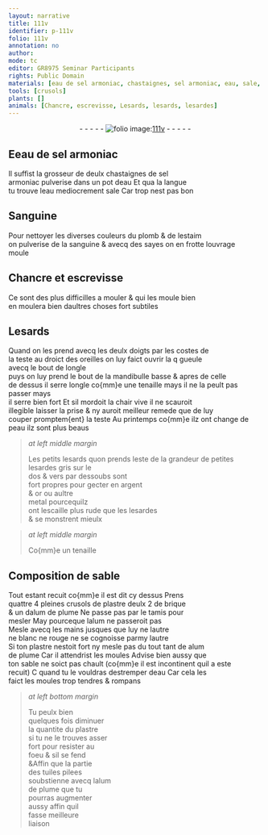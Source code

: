 ```yaml
---
layout: narrative
title: 111v
identifier: p-111v
folio: 111v
annotation: no
author:
mode: tc
editor: GR8975 Seminar Participants
rights: Public Domain
materials: [eau de sel armoniac, chastaignes, sel armoniac, eau, sale, Sanguine, plomb, estaim, sanguine, argent, or, metal, sable, plastre, brique, alum de plume, alum, tuiles]
tools: [crusols]
plants: []
animals: [Chancre, escrevisse, Lesards, lesards, lesardes]
---
```


<div class="folio" align="center">- - - - - <a href="http://gallica.bnf.fr/ark:/12148/btv1b10500001g/f228.image" target="_blank"><img src="https://cu-mkp.github.io/2017-workshop-edition/assets/photo-icon.png" alt="folio image: " style="display:inline-block; margin-bottom:-3px;"/>111v</a> - - - - - </div>  
  

## E<span class="m">eau de sel armoniac</span>

 
Il suffist la grosseur de deulx <span class="m">chastaignes</span> de <span class="m">sel<br/> armoniac</span> pulverise dans un pot d<span class="m">eau</span> Et qua la langue<br/> tu trouve l<span class="m">eau</span> mediocrement <span class="m">sale</span> Car trop nest pas bon
  

## <span class="m">Sanguine</span>

 
Pour nettoyer les diverses couleurs du <span class="m">plomb</span> & de l<span class="m">estaim</span><br/> on pulverise de la <span class="m">sanguine</span> & avecq des sayes on en frotte louvrage<br/> moule
  

## <span class="al">Chancre</span> et <span class="al">escrevisse</span>

 
 Ce sont des plus difficilles a mouler & qui les moule bien<br/> en moulera bien daultres choses fort subtiles
  

## <span class="al">Lesards</span>

 
Quand on les prend avecq les deulx doigts par les costes de<br/> la teste au droict des oreilles on luy faict ouvrir la <span class="del">q</span> gueule<br/> <span class="add">avecq le bout de longle</span><br/> puys on luy prend le bout de la mandibulle basse & apres de celle<br/> de dessus il serre longle <span class="add">co{mm}e une tenaille </span>mays il ne la peult pas passer mays<br/> il serre bien fort Et sil mordoit la chair vive il ne scauroit<br/> <span class="del">illegible</span> laisser la prise & ny auroit meilleur remede que de luy<br/> couper promptem{ent} la teste Au printemps co{mm}e ilz ont change de<br/> peau ilz sont plus beaus
 
> *at left middle margin*
> 
> 
>   Les petits <span class="al">lesards</span> quon prends leste de la grandeur de petites <span class="al">lesardes</span> gris sur le<br/> dos & vers par dessoubs sont<br/> fort propres pour gecter en <span class="m">argent</span><br/> & <span class="m">or</span> ou aultre<br/> <span class="m">metal</span> pourcequilz<br/> ont lescaille plus rude que les <span class="al">lesardes</span><br/> & se monstrent mieulx
 
 
> *at left middle margin*
> 
> 
>   Co{mm}e un tenaille 
 
  

## Composition de <span class="m">sable</span>

 
Tout estant recuit co{mm}e il est dit cy dessus Prens<br/> quattre 4 pleines <span class="tl">crusols</span> de <span class="m">plastre</span> deulx 2 de <span class="m">brique</span><br/> & un d<span class="m">alum de plume</span> Ne passe pas par le tamis pour<br/> mesler <span class="del">May</span> pourceque l<span class="m">alum</span> ne passeroit pas<br/> Mesle avecq les mains jusques que luy ne lautre<br/> ne blanc ne rouge ne se cognoisse parmy lautre<br/> Si ton <span class="m">plastre</span> nestoit fort ny mesle pas du tout tant de <span class="m">alum<br/> de plume</span> Car il attendrist les moules Advise bien aussy que<br/> ton <span class="m">sable</span> ne soict pas chault (co{mm}e il est incontinent quil a este<br/> recuit) <span class="del">C</span> quand tu le vouldras destremper d<span class="m">eau</span> Car cela <span class="del">les</span><br/> faict les moules trop tendres & rompans 
 
> *at left bottom margin*
> 
> 
>   Tu peulx bien<br/> quelques fois diminuer<br/> la quantite du <span class="m">plastre</span><br/> si tu ne le trouves asser<br/> fort pour resister au<br/> foeu & sil se fend<br/> <span class="del">&</span>Affin que la partie<br/> des <span class="m">tuiles</span> pilees<br/> soubstienne avecq l<span class="m">alum<br/> de plume</span> que tu<br/> pourras augmenter<br/> aussy affin quil<br/> fasse meilleure<br/> liaison
 

